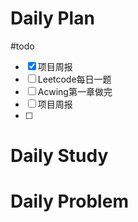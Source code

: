 # Daily Plan
#todo
- [x] 项目周报
- [ ] Leetcode每日一题
- [ ] Acwing第一章做完
- [ ] 项目周报
- [ ] 
# Daily Study

# Daily Problem